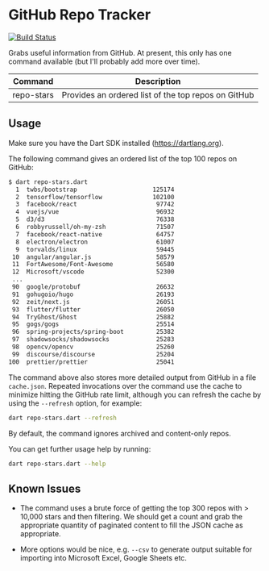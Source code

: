 # GitHub Repo Tracker

[![Build Status](https://travis-ci.org/timsneath/github-tracker.svg?branch=master)](https://travis-ci.org/timsneath/github-tracker)

Grabs useful information from GitHub. At present, this only has one command
available (but I'll probably add more over time).

| Command    | Description                                         |
|------------|-----------------------------------------------------|
| repo-stars | Provides an ordered list of the top repos on GitHub |

## Usage

Make sure you have the Dart SDK installed (<https://dartlang.org>).

The following command gives an ordered list of the top 100 repos on GitHub:

```bash
$ dart repo-stars.dart
  1  twbs/bootstrap                     125174
  2  tensorflow/tensorflow              102100
  3  facebook/react                      97742
  4  vuejs/vue                           96932
  5  d3/d3                               76338
  6  robbyrussell/oh-my-zsh              71507
  7  facebook/react-native               64757
  8  electron/electron                   61007
  9  torvalds/linux                      59445
 10  angular/angular.js                  58579
 11  FortAwesome/Font-Awesome            56580
 12  Microsoft/vscode                    52300
 ...
 90  google/protobuf                     26632
 91  gohugoio/hugo                       26193
 92  zeit/next.js                        26051
 93  flutter/flutter                     26050
 94  TryGhost/Ghost                      25882
 95  gogs/gogs                           25514
 96  spring-projects/spring-boot         25382
 97  shadowsocks/shadowsocks             25283
 98  opencv/opencv                       25260
 99  discourse/discourse                 25204
100  prettier/prettier                   25041
```

The command above also stores more detailed output from GitHub in a file
`cache.json`. Repeated invocations over the command use the cache to minimize
hitting the GitHub rate limit, although you can refresh the cache by using the
`--refresh` option, for example:

```bash
dart repo-stars.dart --refresh
```

By default, the command ignores archived and content-only repos.

You can get further usage help by running:

```bash
dart repo-stars.dart --help
```

## Known Issues

- The command uses a brute force of getting the top 300 repos with > 10,000
  stars and then filtering. We should get a count and grab the appropriate
  quantity of paginated content to fill the JSON cache as appropriate.

- More options would be nice, e.g. `--csv` to generate output suitable for
  importing into Microsoft Excel, Google Sheets etc.